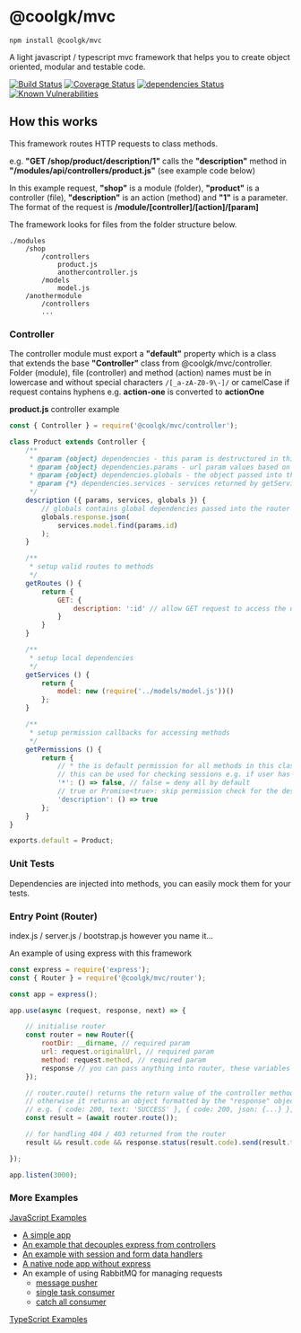 # @coolgk/mvc

`npm install @coolgk/mvc`

A light javascript / typescript mvc framework that helps you to create object oriented, modular and testable code.

[![Build Status](https://travis-ci.org/coolgk/node-mvc.svg?branch=master)](https://travis-ci.org/coolgk/node-mvc) [![Coverage Status](https://coveralls.io/repos/github/coolgk/node-mvc/badge.svg?branch=develop)](https://coveralls.io/github/coolgk/node-mvc?branch=develop) [![dependencies Status](https://david-dm.org/coolgk/node-mvc/status.svg)](https://david-dm.org/coolgk/node-mvc) [![Known Vulnerabilities](https://snyk.io/test/github/coolgk/node-mvc/badge.svg)](https://snyk.io/test/github/coolgk/node-mvc)

## How this works

This framework routes HTTP requests to class methods.

e.g.
**"GET /shop/product/description/1"** calls the **"description"** method in **"/modules/api/controllers/product.js"** (see example code below)

In this example request, **"shop"** is a module (folder), **"product"** is a controller (file), **"description"** is an action (method) and **"1"** is a parameter. The format of the request is **/module/[controller]/[action]/[param]**

The framework looks for files from the folder structure below.

    ./modules
        /shop
            /controllers
                product.js
                anothercontroller.js
            /models
                model.js
        /anothermodule
            /controllers
            ...

### Controller

The controller module must export a **"default"** property which is a class that extends the base **"Controller"** class from @coolgk/mvc/controller. Folder (module), file (controller) and method (action) names must be in lowercase and without special characters `/[_a-zA-Z0-9\-]/` or camelCase if request contains hyphens e.g. **action-one** is converted to **actionOne**

**product.js** controller example

```javascript
const { Controller } = require('@coolgk/mvc/controller');

class Product extends Controller {
    /**
     * @param {object} dependencies - this param is destructured in this example
     * @param {object} dependencies.params - url param values based on the patterns configured in getRoutes()
     * @param {object} dependencies.globals - the object passed into the router's constructor
     * @param {*} dependencies.services - services returned by getServices()
     */
    description ({ params, services, globals }) {
        // globals contains global dependencies passed into the router class (see example below)
        globals.response.json(
            services.model.find(params.id)
        );
    }

    /**
     * setup valid routes to methods
     */
    getRoutes () {
        return {
            GET: {
                description: ':id' // allow GET request to access the description() method
            }
        }
    }

    /**
     * setup local dependencies
     */
    getServices () {
        return {
            model: new (require('../models/model.js'))()
        };
    }

    /**
     * setup permission callbacks for accessing methods
     */
    getPermissions () {
        return {
            // * the is default permission for all methods in this class
            // this can be used for checking sessions e.g. if user has logged in
            '*': () => false, // false = deny all by default
            // true or Promise<true>: skip permission check for the description() method
            'description': () => true
        };
    }
}

exports.default = Product;
```

### Unit Tests

Dependencies are injected into methods, you can easily mock them for your tests.

### Entry Point (Router)

index.js / server.js / bootstrap.js however you name it...

An example of using express with this framework

```javascript
const express = require('express');
const { Router } = require('@coolgk/mvc/router');

const app = express();

app.use(async (request, response, next) => {

    // initialise router
    const router = new Router({
        rootDir: __dirname, // required param
        url: request.originalUrl, // required param
        method: request.method, // required param
        response // you can pass anything into router, these variables are injected into controllers methods in globals
    });

    // router.route() returns the return value of the controller method if the return value is not falsy
    // otherwise it returns an object formatted by the "response" object (see the README file for @coolgk/mvc/response)
    // e.g. { code: 200, text: 'SUCCESS' }, { code: 200, json: {...} }, { code: 200, file: { name: ..., path: ... } } etc.
    const result = (await router.route());

    // for handling 404 / 403 returned from the router
    result && result.code && response.status(result.code).send(result.text);

});

app.listen(3000);
```

### More Examples

[JavaScript Examples](https://github.com/coolgk/node-mvc/tree/master/src/examples/javascript)

- [A simple app](https://github.com/coolgk/node-mvc/blob/master/src/examples/javascript/index.express.simple.js)
- [An example that decouples express from controllers](https://github.com/coolgk/node-mvc/blob/master/src/examples/javascript/index.express.decoupled.js)
- [An example with session and form data handlers](https://github.com/coolgk/node-mvc/blob/master/src/examples/javascript/index.express.extended.js)
- [A native node app without express](https://github.com/coolgk/node-mvc/blob/master/src/examples/javascript/index.native.js)
- An example of using RabbitMQ for managing requests
    - [message pusher](https://github.com/coolgk/node-mvc/blob/master/src/examples/javascript/index.express.rabbitmq.publisher.js)
    - [single task consumer](https://github.com/coolgk/node-mvc/blob/master/src/examples/javascript/index.rabbitmq.consumer.single.task.js)
    - [catch all consumer](https://github.com/coolgk/node-mvc/blob/master/src/examples/javascript/index.rabbitmq.consumer.default.js)

[TypeScript Examples](https://github.com/coolgk/node-mvc/tree/master/src/examples/typescript)
